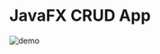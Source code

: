 # JavaFX CRUD App
![demo](https://github.com/dorian-adams/CRUD-Grazioso-JavaFX/blob/main/crud_demo.gif)

